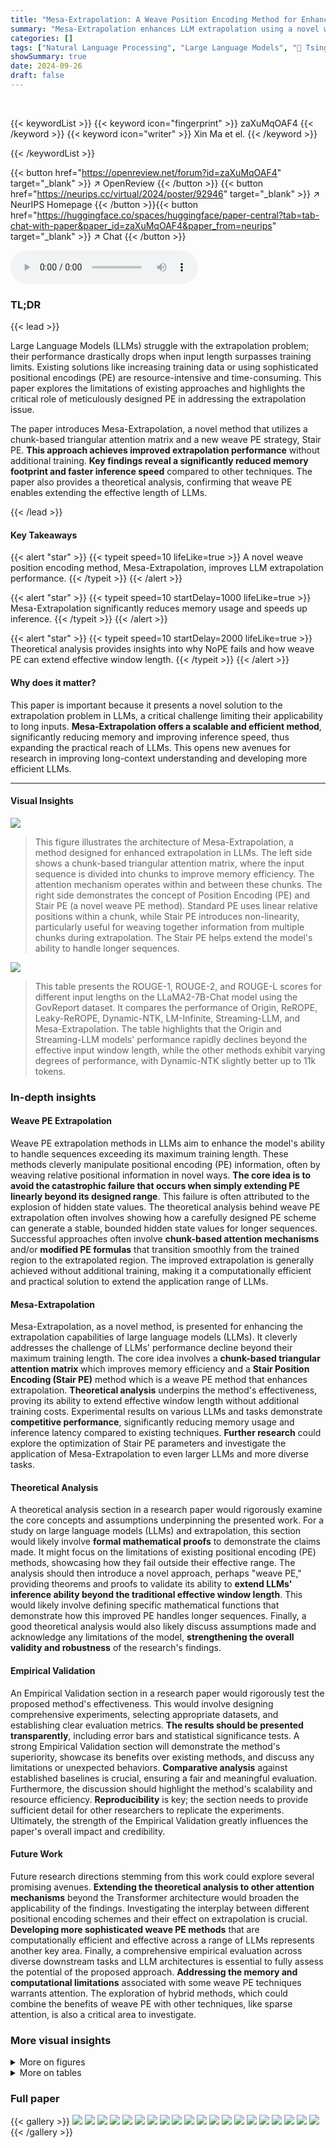```yaml
---
title: "Mesa-Extrapolation: A Weave Position Encoding Method for Enhanced Extrapolation in LLMs"
summary: "Mesa-Extrapolation enhances LLM extrapolation using a novel weave position encoding method, boosting performance while significantly reducing memory and inference time."
categories: []
tags: ["Natural Language Processing", "Large Language Models", "🏢 Tsinghua University",]
showSummary: true
date: 2024-09-26
draft: false
---
```


<br>

{{< keywordList >}}
{{< keyword icon="fingerprint" >}} zaXuMqOAF4 {{< /keyword >}}
{{< keyword icon="writer" >}} Xin Ma et el. {{< /keyword >}}
 
{{< /keywordList >}}

{{< button href="https://openreview.net/forum?id=zaXuMqOAF4" target="_blank" >}}
↗ OpenReview
{{< /button >}}
{{< button href="https://neurips.cc/virtual/2024/poster/92946" target="_blank" >}}
↗ NeurIPS Homepage
{{< /button >}}{{< button href="https://huggingface.co/spaces/huggingface/paper-central?tab=tab-chat-with-paper&paper_id=zaXuMqOAF4&paper_from=neurips" target="_blank" >}}
↗ Chat
{{< /button >}}



<audio controls>
    <source src="https://ai-paper-reviewer.com/zaXuMqOAF4/podcast.wav" type="audio/wav">
    Your browser does not support the audio element.
</audio>


### TL;DR


{{< lead >}}

Large Language Models (LLMs) struggle with the extrapolation problem; their performance drastically drops when input length surpasses training limits. Existing solutions like increasing training data or using sophisticated positional encodings (PE) are resource-intensive and time-consuming.  This paper explores the limitations of existing approaches and highlights the critical role of meticulously designed PE in addressing the extrapolation issue.

The paper introduces Mesa-Extrapolation, a novel method that utilizes a chunk-based triangular attention matrix and a new weave PE strategy, Stair PE.  **This approach achieves improved extrapolation performance** without additional training.  **Key findings reveal a significantly reduced memory footprint and faster inference speed** compared to other techniques.  The paper also provides a theoretical analysis, confirming that weave PE enables extending the effective length of LLMs.

{{< /lead >}}


#### Key Takeaways

{{< alert "star" >}}
{{< typeit speed=10 lifeLike=true >}} A novel weave position encoding method, Mesa-Extrapolation, improves LLM extrapolation performance. {{< /typeit >}}
{{< /alert >}}

{{< alert "star" >}}
{{< typeit speed=10 startDelay=1000 lifeLike=true >}} Mesa-Extrapolation significantly reduces memory usage and speeds up inference. {{< /typeit >}}
{{< /alert >}}

{{< alert "star" >}}
{{< typeit speed=10 startDelay=2000 lifeLike=true >}} Theoretical analysis provides insights into why NoPE fails and how weave PE can extend effective window length. {{< /typeit >}}
{{< /alert >}}

#### Why does it matter?
This paper is important because it presents a novel solution to the extrapolation problem in LLMs, a critical challenge limiting their applicability to long inputs.  **Mesa-Extrapolation offers a scalable and efficient method**, significantly reducing memory and improving inference speed, thus expanding the practical reach of LLMs.  This opens new avenues for research in improving long-context understanding and developing more efficient LLMs.

------
#### Visual Insights



![](https://ai-paper-reviewer.com/zaXuMqOAF4/figures_1_1.jpg)

> This figure illustrates the architecture of Mesa-Extrapolation, a method designed for enhanced extrapolation in LLMs.  The left side shows a chunk-based triangular attention matrix, where the input sequence is divided into chunks to improve memory efficiency. The attention mechanism operates within and between these chunks. The right side demonstrates the concept of Position Encoding (PE) and Stair PE (a novel weave PE method).  Standard PE uses linear relative positions within a chunk, while Stair PE introduces non-linearity, particularly useful for weaving together information from multiple chunks during extrapolation.  The Stair PE helps extend the model's ability to handle longer sequences.





![](https://ai-paper-reviewer.com/zaXuMqOAF4/tables_8_1.jpg)

> This table presents the ROUGE-1, ROUGE-2, and ROUGE-L scores for different input lengths on the LLaMA2-7B-Chat model using the GovReport dataset.  It compares the performance of Origin, ReROPE, Leaky-ReROPE, Dynamic-NTK, LM-Infinite, Streaming-LLM, and Mesa-Extrapolation.  The table highlights that the Origin and Streaming-LLM models' performance rapidly declines beyond the effective input window length, while the other methods exhibit varying degrees of performance, with Dynamic-NTK slightly better up to 11k tokens.





### In-depth insights


#### Weave PE Extrapolation
Weave PE extrapolation methods in LLMs aim to enhance the model's ability to handle sequences exceeding its maximum training length.  These methods cleverly manipulate positional encoding (PE) information, often by weaving relative positional information in novel ways. **The core idea is to avoid the catastrophic failure that occurs when simply extending PE linearly beyond its designed range**.  This failure is often attributed to the explosion of hidden state values.  The theoretical analysis behind weave PE extrapolation often involves showing how a carefully designed PE scheme can generate a stable, bounded hidden state values for longer sequences.  Successful approaches often involve **chunk-based attention mechanisms** and/or **modified PE formulas** that transition smoothly from the trained region to the extrapolated region.  The improved extrapolation is generally achieved without additional training, making it a computationally efficient and practical solution to extend the application range of LLMs.

#### Mesa-Extrapolation
Mesa-Extrapolation, as a novel method, is presented for enhancing the extrapolation capabilities of large language models (LLMs).  It cleverly addresses the challenge of LLMs' performance decline beyond their maximum training length. The core idea involves a **chunk-based triangular attention matrix** which improves memory efficiency and a **Stair Position Encoding (Stair PE)** method which is a weave PE method that enhances extrapolation.  **Theoretical analysis** underpins the method's effectiveness, proving its ability to extend effective window length without additional training costs.  Experimental results on various LLMs and tasks demonstrate **competitive performance**, significantly reducing memory usage and inference latency compared to existing techniques.  **Further research** could explore the optimization of Stair PE parameters and investigate the application of Mesa-Extrapolation to even larger LLMs and more diverse tasks.

#### Theoretical Analysis
A theoretical analysis section in a research paper would rigorously examine the core concepts and assumptions underpinning the presented work.  For a study on large language models (LLMs) and extrapolation, this section would likely involve **formal mathematical proofs** to demonstrate the claims made. It might focus on the limitations of existing positional encoding (PE) methods, showcasing how they fail outside their effective range. The analysis should then introduce a novel approach, perhaps "weave PE," providing theorems and proofs to validate its ability to **extend LLMs' inference ability beyond the traditional effective window length**.  This would likely involve defining specific mathematical functions that demonstrate how this improved PE handles longer sequences. Finally, a good theoretical analysis would also likely discuss assumptions made and acknowledge any limitations of the model, **strengthening the overall validity and robustness** of the research's findings.

#### Empirical Validation
An Empirical Validation section in a research paper would rigorously test the proposed method's effectiveness.  This would involve designing comprehensive experiments, selecting appropriate datasets, and establishing clear evaluation metrics. **The results should be presented transparently**, including error bars and statistical significance tests.  A strong Empirical Validation section will demonstrate the method's superiority, showcase its benefits over existing methods, and discuss any limitations or unexpected behaviors.  **Comparative analysis** against established baselines is crucial, ensuring a fair and meaningful evaluation.  Furthermore, the discussion should highlight the method's scalability and resource efficiency. **Reproducibility** is key; the section needs to provide sufficient detail for other researchers to replicate the experiments.  Ultimately, the strength of the Empirical Validation greatly influences the paper's overall impact and credibility.

#### Future Work
Future research directions stemming from this work could explore several promising avenues. **Extending the theoretical analysis to other attention mechanisms** beyond the Transformer architecture would broaden the applicability of the findings.  Investigating the interplay between different positional encoding schemes and their effect on extrapolation is crucial. **Developing more sophisticated weave PE methods** that are computationally efficient and effective across a range of LLMs represents another key area.  Finally, a comprehensive empirical evaluation across diverse downstream tasks and LLM architectures is essential to fully assess the potential of the proposed approach.  **Addressing the memory and computational limitations** associated with some weave PE techniques warrants attention. The exploration of hybrid methods, which could combine the benefits of weave PE with other techniques, like sparse attention, is also a critical area to investigate.


### More visual insights

<details>
<summary>More on figures
</summary>


![](https://ai-paper-reviewer.com/zaXuMqOAF4/figures_4_1.jpg)

> This figure shows the thresholds for hidden states observed at specific dimensions in the LLaMA2-7B-Chat model.  The maximum training length of the model is indicated by a vertical dashed line.  A horizontal dashed line marks the observed threshold for the hidden state value at the maximum training length.  The plots show how the hidden state values change as the position changes.  If the hidden state values exceed the threshold, extrapolation failure is indicated.


![](https://ai-paper-reviewer.com/zaXuMqOAF4/figures_7_1.jpg)

> This figure shows the accuracy of different LLMs in retrieving a password from a sequence of varying lengths.  The x-axis is the sequence length and the y-axis is the accuracy.  The figure demonstrates that methods using weave positional encoding (Mesa-Extrapolation, ReRoPE, Leaky-ReROPE) show better extrapolation capabilities beyond the maximum training length compared to other methods. The early stopping seen in some methods is attributed to hardware limitations.


![](https://ai-paper-reviewer.com/zaXuMqOAF4/figures_7_2.jpg)

> This figure compares the performance of different position encoding methods (Origin, ReRoPE, Leaky-ReROPE, Dynamic-NTK, LM-Infinite, Streaming-LLM, and Mesa-Extrapolation) on passkey retrieval tasks across various LLMs.  The x-axis shows the input token length, and the y-axis shows the accuracy.  The shaded regions indicate variance. The black dashed lines indicate the maximum training lengths of the models. The results show that weave PE-based methods like Mesa-Extrapolation maintain high accuracy even when exceeding the maximum training lengths, unlike the other methods which show significant performance degradation. The 'early stopping' behavior seen in some methods is explained as a result of GPU memory limitations.


![](https://ai-paper-reviewer.com/zaXuMqOAF4/figures_8_1.jpg)

> This figure shows the accuracy of different LLMs in retrieving a password hidden within a text sequence of varying lengths.  The x-axis shows the input sequence length, and the y-axis represents the accuracy (percentage of correct answers). The different colored areas represent the variance in accuracy.  The black dashed line indicates the maximum training length of the model.  The key takeaway is that the methods which weave position encoding (ReROPE, Leaky-ReROPE, and Mesa-Extrapolation) perform consistently well even when the input length exceeds the model's maximum training length, while other methods' performance quickly degrades.


![](https://ai-paper-reviewer.com/zaXuMqOAF4/figures_17_1.jpg)

> This figure displays the performance of different LLMs (LLaMA-3B, MPT-7B, LLaMA2-7B, Vicuna-13B, Pythia-6.9B, Pythia-12B) on a password retrieval task using various methods (Origin, ReRoPE, Leaky-ReROPE, Dynamic-NTK, LM-Infinite, Streaming-LLM, and Mesa-Extrapolation). The x-axis shows the input token length, and the y-axis shows the accuracy of the models in retrieving the password. The figure shows that weave PE-based methods (ReRoPE, Leaky-ReROPE, Mesa-Extrapolation) maintain high accuracy even when the input length exceeds the maximum training length.  The 'early stopping' observed in some methods is attributed to limitations of the hardware resources used.


![](https://ai-paper-reviewer.com/zaXuMqOAF4/figures_18_1.jpg)

> This figure compares the performance of different methods for extrapolating LLMs on a password retrieval task.  The x-axis shows the input sequence length, and the y-axis shows the accuracy of retrieving the password. The results show that methods using weave position encoding (Mesa-Extrapolation, ReRoPE, and Leaky-ReROPE) maintain higher accuracy even when input length exceeds the maximum training length, whereas other methods experience a significant drop in accuracy.


![](https://ai-paper-reviewer.com/zaXuMqOAF4/figures_20_1.jpg)

> This figure shows the results of passkey retrieval tasks on various LLMs using different methods.  The x-axis represents the input token length, and the y-axis represents the accuracy of retrieving a hidden password within the input sequence. Different colored areas show the variance in accuracy across multiple runs. The black dashed line indicates the maximum training length of the LLMs. The figure highlights that methods using weave positional encoding (ReRoPE, Leaky-ReROPE, and Mesa-Extrapolation) maintain consistently high accuracy even beyond the maximum training length, while other methods show significant drops in accuracy. The 'early stopping' phenomenon observed in some methods is attributed to GPU memory limitations.


![](https://ai-paper-reviewer.com/zaXuMqOAF4/figures_20_2.jpg)

> This figure compares the accuracy of different extrapolation methods (Origin, ReRoPE, Leaky-ReROPE, Dynamic-NTK, LM-Infinite, Streaming-LLM, and Mesa-Extrapolation) on various LLMs (LLaMA-3B, MPT-7B, LLaMA2-7B-Chat, Vicuna-13B, Pythia-6.9B, and Pythia-12B) for passkey retrieval tasks. The x-axis represents the input token length, and the y-axis represents the accuracy.  The shaded areas represent variance. The black dashed line indicates the maximum training length of each LLM. The results show that weave PE-based methods (ReRoPE, Leaky-ReROPE, and Mesa-Extrapolation) generally maintain accuracy even beyond the maximum training length, suggesting improved extrapolation capabilities compared to other methods.  The 'early stopping' seen in some methods is attributed to GPU memory limitations.


![](https://ai-paper-reviewer.com/zaXuMqOAF4/figures_28_1.jpg)

> This figure shows the result of applying the original model and the Mesa-Extrapolation method on the Phi-3-mini-128k-instruct model for the NIAH task in the Ruler dataset. The x-axis represents the input token length, while the y-axis represents the accuracy. The original model's performance drops sharply after reaching the 128k token limit. In contrast, the Mesa-Extrapolation method successfully extrapolates up to 192k tokens, demonstrating its ability to extend the effective input window length.


![](https://ai-paper-reviewer.com/zaXuMqOAF4/figures_37_1.jpg)

> This figure illustrates the core components of the Mesa-Extrapolation method. The left panel shows a chunk-based triangular attention matrix, a memory-efficient approach for handling long sequences.  The sequence is divided into chunks, with each chunk processed independently, reducing computational cost. The right panel demonstrates the difference between standard positional encoding (PE) and the novel Stair PE used in Mesa-Extrapolation. Stair PE is designed to effectively weave positional information into the last chunk of the sequence, enabling the model to extrapolate effectively beyond its typical effective range.


![](https://ai-paper-reviewer.com/zaXuMqOAF4/figures_38_1.jpg)

> This figure illustrates the architecture of Mesa-Extrapolation, showing how the input sequence is divided into chunks, each with its own triangular attention matrix.  It highlights the use of positional encoding (PE) and Stair PE, a novel method introduced in the paper, within the attention mechanism.  Stair PE is specifically applied to the final chunk to manage the relative positional information and extend extrapolation capabilities beyond the model's effective range. The left part displays the chunk-based triangular attention matrix, and the right depicts an example of the PE and Stair PE mechanisms.


![](https://ai-paper-reviewer.com/zaXuMqOAF4/figures_38_2.jpg)

> This figure shows the observed thresholds for hidden state values in different dimensions (1 and 6) and layers (1 and 2) of the LLaMA2-7B-Chat model.  The vertical dashed line represents the maximum training length (4k tokens). The horizontal dashed line represents the threshold for each dimension and layer. The plot shows that when the hidden state value surpasses the threshold (red dashed line), extrapolation fails.  This visualization supports the paper's theoretical analysis of extrapolation failure in LLMs.


![](https://ai-paper-reviewer.com/zaXuMqOAF4/figures_39_1.jpg)

> This figure shows the hidden state values at specific dimensions (1 and 6) on layers 1 and 2 of the LLaMA2-7B-Chat model, highlighting the concept of a threshold for successful extrapolation.  The threshold (red dashed line) is determined by the hidden state value at the maximum training length (black dashed line; 4k). The plot shows that when the hidden state values exceed this threshold, extrapolation fails.  Two different methods (Origin and ReROPE) are compared, with ReROPE maintaining a stable performance beyond the threshold while Origin fails.


![](https://ai-paper-reviewer.com/zaXuMqOAF4/figures_41_1.jpg)

> This figure illustrates the architecture of Mesa-Extrapolation, a novel method for enhanced extrapolation in LLMs. The left panel shows a chunk-based triangular attention matrix, which improves memory efficiency by processing the input sequence in smaller chunks. The right panel demonstrates the difference between conventional positional encoding (PE) and the proposed Stair PE. Stair PE uses a chunk-based weave to carefully arrange relative positions, enabling better extrapolation beyond the model's effective window length.


![](https://ai-paper-reviewer.com/zaXuMqOAF4/figures_41_2.jpg)

> This figure illustrates the core components of the Mesa-Extrapolation method. The left panel depicts a chunk-based triangular attention matrix which is memory-efficient.  The right panel shows a comparison between standard Positional Encoding (PE) and the novel Stair PE, highlighting how Stair PE weaves relative positions to enhance extrapolation capabilities.


![](https://ai-paper-reviewer.com/zaXuMqOAF4/figures_41_3.jpg)

> This figure illustrates the architecture of Mesa-Extrapolation, highlighting its chunk-based triangular attention mechanism and the novel Stair PE method. The left panel depicts how the input sequence is divided into chunks for processing within the triangular matrix, aiming for memory efficiency. The right panel contrasts the traditional linear PE with the proposed Stair PE, which adaptively weaves the relative positions to enhance extrapolation beyond the model's effective range.


![](https://ai-paper-reviewer.com/zaXuMqOAF4/figures_41_4.jpg)

> This figure illustrates the architecture of Mesa-Extrapolation, a novel method for enhancing extrapolation in LLMs. The left panel depicts a chunk-based triangular attention matrix, which efficiently manages memory consumption by processing the input sequence in smaller chunks.  The right panel demonstrates the concept of Positional Encoding (PE) and Stair PE, showing how Stair PE weaves relative positions to achieve improved extrapolation performance.  Stair PE is specifically designed for the final chunk, combining information from all previous chunks.


</details>




<details>
<summary>More on tables
</summary>


![](https://ai-paper-reviewer.com/zaXuMqOAF4/tables_17_1.jpg)
> This table presents the BLEU scores (mean and standard deviation) obtained using different extrapolation methods on the LLaMA2-7B-Chat model for the GovReport summarization task.  The results are broken down by input sequence length (from 1k to 11k tokens) and method (Origin, ReROPE, Leaky-ReROPE, Dynamic-NTK, LM-Infinite, Streaming-LLM, Mesa-Extrapolation).  The best-performing method for each input length is highlighted in bold. The observations highlight that Dynamic-NTK performs relatively well up to an input length of 11k, while the weave PE methods generally maintain consistent performance across the range of input lengths. 

![](https://ai-paper-reviewer.com/zaXuMqOAF4/tables_19_1.jpg)
> This table presents the accuracy results of different LLMs on various tasks from the LongBench benchmark.  The LLMs tested include Origin, Dynamic-NTK, LM-Infinite, Streaming-LLM, and Mesa-Extrapolation.  The tasks are categorized into five groups: Single-Document QA, Multi-Document QA, Few-shot Learning, Synthesis Tasks, and Code Completion. The table shows accuracy for each LLM on each task category and for two different input lengths (4-8k tokens and 8k+ tokens).  The results indicate that Mesa-Extrapolation generally outperforms the other methods, especially on the Code Completion task.

![](https://ai-paper-reviewer.com/zaXuMqOAF4/tables_20_1.jpg)
> This table presents a theoretical analysis of the memory usage of different methods for handling long sequences in LLMs, categorized by their scaling behavior.  Origin and Dynamic-NTK show quadratic scaling (O(n²)),  while ReRoPE and Leaky-ReROPE exhibit even higher quadratic scaling (2 × O(n²)).  In contrast, LM-Infinite, Streaming-LLM, and Mesa-Extrapolation demonstrate linear scaling (O(n)), with Mesa-Extrapolation showing a slightly higher linear scaling of O((2+√2)n). This analysis highlights the computational efficiency advantage of the linear scaling methods compared to the quadratic ones, particularly as input sequence length (n) increases.

![](https://ai-paper-reviewer.com/zaXuMqOAF4/tables_21_1.jpg)
> This table presents the accuracy results of different LLMs on various tasks from the LongBench dataset.  The LLMs tested include Origin, Dynamic-NTK, LM-Infinite, Streaming-LLM, and Mesa-Extrapolation. The tasks are categorized into Single-Document QA, Multi-Document QA, Few-shot Learning, Synthesis Tasks, and Code Completion.  The table shows that Mesa-Extrapolation generally outperforms other methods, particularly on tasks beyond simple question answering. Dynamic-NTK shows relatively good performance, especially on Code Completion, while LM-Infinite and Streaming-LLM have lower accuracy.

![](https://ai-paper-reviewer.com/zaXuMqOAF4/tables_22_1.jpg)
> This table presents the accuracy results of different LLMs on various tasks from the LongBench benchmark.  The models compared include Origin (baseline), Dynamic-NTK, LM-Infinite, Streaming-LLM, and Mesa-Extrapolation. The tasks are categorized into five groups: Single-Document QA, Multi-Document QA, Few-shot Learning, Synthesis Tasks, and Code Completion.  The table shows accuracy scores for each model across different input lengths (4-8k and 8k+) for each task.  Observations highlight that Dynamic-NTK performs relatively well, especially on code completion, while LM-Infinite shows slightly lower performance. Mesa-Extrapolation generally outperforms other methods across most tasks.

![](https://ai-paper-reviewer.com/zaXuMqOAF4/tables_23_1.jpg)
> This table presents the accuracy results of different LLMs on various tasks from the LongBench benchmark.  The tasks cover several categories including question answering (single and multi-document), few-shot learning, text synthesis, and code completion. Three different LLMs are tested: Origin (baseline), Dynamic-NTK, and Mesa-Extrapolation.  The table shows that Mesa-Extrapolation generally outperforms the other models, although Dynamic-NTK shows better performance on code completion tasks. LM-Infinite shows comparatively weaker performance.

![](https://ai-paper-reviewer.com/zaXuMqOAF4/tables_24_1.jpg)
> This table presents the accuracy results on LongBench benchmark across five different tasks (Single-Document QA, Multi-Document QA, Few-shot Learning, Synthesis Tasks, Code Completion) using three different methods: Origin, Dynamic-NTK, LM-Infinite, Streaming-LLM, and Mesa-Extrapolation.  The results are categorized by input token length (4-8k and 8k+).  The observations highlight the relatively strong performance of Mesa-Extrapolation, particularly in comparison to the Origin and Streaming-LLM methods, which show limited extrapolation capabilities beyond the original training length.

![](https://ai-paper-reviewer.com/zaXuMqOAF4/tables_25_1.jpg)
> This table presents the accuracy results of different LLMs on various tasks from the LongBench benchmark.  The LLMs evaluated include Origin, Dynamic-NTK, LM-Infinite, Streaming-LLM, and Mesa-Extrapolation. The tasks are categorized into five groups: Single-Document QA, Multi-Document QA, Few-shot Learning, Synthesis Tasks, and Code Completion.  The table shows the accuracy for each model on each task, broken down by input token length (4-8k and 8k+). The observations highlight that Dynamic-NTK performs well on Code Completion, while LM-Infinite shows slightly lower accuracy, and Mesa-Extrapolation generally outperforms the other models across different tasks.

![](https://ai-paper-reviewer.com/zaXuMqOAF4/tables_26_1.jpg)
> This table presents the accuracy results of different LLMs on five tasks from the LongBench benchmark.  The tasks assess various capabilities including question answering, summarization, and code generation.  The results show that Mesa-Extrapolation performs better overall, while Dynamic-NTK excels in code completion tasks.

![](https://ai-paper-reviewer.com/zaXuMqOAF4/tables_27_1.jpg)
> This table presents the accuracy results of different LLMs on various tasks from the LongBench benchmark.  The LLMs tested include Origin, Dynamic-NTK, LM-Infinite, Streaming-LLM, and Mesa-Extrapolation.  The tasks cover several categories: Single-Document QA, Multi-Document QA, Few-shot Learning, Synthesis Tasks, and Code Completion.  The table shows that Mesa-Extrapolation generally outperforms other methods, especially on tasks such as Code Completion. Dynamic-NTK shows good performance, particularly on Code Completion.  LM-Infinite shows slightly weaker performance than other methods.

</details>




### Full paper

{{< gallery >}}
<img src="https://ai-paper-reviewer.com/zaXuMqOAF4/1.png" class="grid-w50 md:grid-w33 xl:grid-w25" />
<img src="https://ai-paper-reviewer.com/zaXuMqOAF4/2.png" class="grid-w50 md:grid-w33 xl:grid-w25" />
<img src="https://ai-paper-reviewer.com/zaXuMqOAF4/3.png" class="grid-w50 md:grid-w33 xl:grid-w25" />
<img src="https://ai-paper-reviewer.com/zaXuMqOAF4/4.png" class="grid-w50 md:grid-w33 xl:grid-w25" />
<img src="https://ai-paper-reviewer.com/zaXuMqOAF4/5.png" class="grid-w50 md:grid-w33 xl:grid-w25" />
<img src="https://ai-paper-reviewer.com/zaXuMqOAF4/6.png" class="grid-w50 md:grid-w33 xl:grid-w25" />
<img src="https://ai-paper-reviewer.com/zaXuMqOAF4/7.png" class="grid-w50 md:grid-w33 xl:grid-w25" />
<img src="https://ai-paper-reviewer.com/zaXuMqOAF4/8.png" class="grid-w50 md:grid-w33 xl:grid-w25" />
<img src="https://ai-paper-reviewer.com/zaXuMqOAF4/9.png" class="grid-w50 md:grid-w33 xl:grid-w25" />
<img src="https://ai-paper-reviewer.com/zaXuMqOAF4/10.png" class="grid-w50 md:grid-w33 xl:grid-w25" />
<img src="https://ai-paper-reviewer.com/zaXuMqOAF4/11.png" class="grid-w50 md:grid-w33 xl:grid-w25" />
<img src="https://ai-paper-reviewer.com/zaXuMqOAF4/12.png" class="grid-w50 md:grid-w33 xl:grid-w25" />
<img src="https://ai-paper-reviewer.com/zaXuMqOAF4/13.png" class="grid-w50 md:grid-w33 xl:grid-w25" />
<img src="https://ai-paper-reviewer.com/zaXuMqOAF4/14.png" class="grid-w50 md:grid-w33 xl:grid-w25" />
<img src="https://ai-paper-reviewer.com/zaXuMqOAF4/15.png" class="grid-w50 md:grid-w33 xl:grid-w25" />
<img src="https://ai-paper-reviewer.com/zaXuMqOAF4/16.png" class="grid-w50 md:grid-w33 xl:grid-w25" />
<img src="https://ai-paper-reviewer.com/zaXuMqOAF4/17.png" class="grid-w50 md:grid-w33 xl:grid-w25" />
<img src="https://ai-paper-reviewer.com/zaXuMqOAF4/18.png" class="grid-w50 md:grid-w33 xl:grid-w25" />
<img src="https://ai-paper-reviewer.com/zaXuMqOAF4/19.png" class="grid-w50 md:grid-w33 xl:grid-w25" />
<img src="https://ai-paper-reviewer.com/zaXuMqOAF4/20.png" class="grid-w50 md:grid-w33 xl:grid-w25" />
{{< /gallery >}}